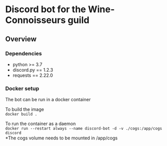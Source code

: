 # Discord bot for the Wine-Connoisseurs guild

## Overview 

### Dependencies
- python >= 3.7
- discord.py == 1.2.3
- requests == 2.22.0

### Docker setup
The bot can be run in a docker container

To build the image  
```docker build .```

To run the container as a daemon  
```docker run --restart always --name discord-bot -d -v ./cogs:/app/cogs discord```  
*The cogs volume needs to be mounted in /app/cogs
